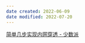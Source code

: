 ```yaml
---
date created: 2022-06-09
date modified: 2022-07-20
---
```


[简单几步实现内网穿透 - 少数派](cubox://card?id=ff80808180d09c820180d7319f8107db)
